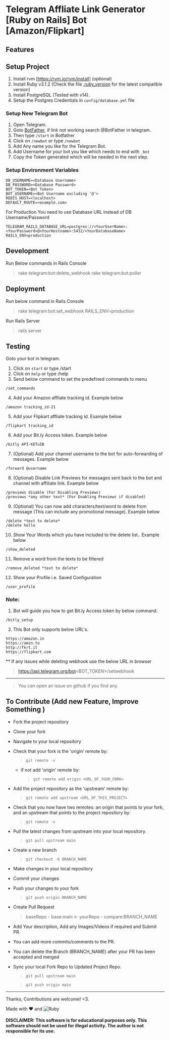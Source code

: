 # Telegram Affliate Link Generator [Ruby on Rails] Bot [Amazon/Flipkart]

## Features

## Setup Project

1. Install rvm [https://rvm.io/rvm/install] (optional)
2. Install Ruby v3.1.2 (Check the file [.ruby_version](https://github.com/da-vinci-noob/telegram-auto-forward-rails-bot/blob/main/.ruby-version) for the latest compatible version)
3. Install PostgreSQL (Tested with v14).
4. Setup the Postgres Credentials in `config/database.yml` file

### Setup New Telegram Bot
1. Open Telegram.
2. Goto [BotFather](https://t.me/BotFather), if link not working search @BotFather in telegram.
3. Then type `/start` in Botfather
4. Click on `/newbot` or type `/newbot`
5. Add Any name you like for the Telegram Bot.
6. Add Username for your bot you like which needs to end with `_bot`
7. Copy the Token generated which will be needed in the next step.

### Setup Environment Variables
```
DB_USERNAME=<Database Username>
DB_PASSWORD=<Database Password>
BOT_TOKEN=<Bot Token>
BOT_USERNAME=<Bot Username excluding '@'>
REDIS_HOST=<localhost>
DEFAULT_ROUTE=<example.com>
```
For Production You need to use Database URL instead of DB Username/Password
```
TELEGRAM_RAILS_DATABASE_URL=postgres://<YourUserName>:<YourPassword>@<YourHostname>:5432/<YourDatabaseName>
RAILS_ENV=production
```


## Development
Run Below commands in Rails Console
> rake telegram:bot:delete_webhook
> rake telegram:bot:poller

## Deployment
Run below command in Rails Console
> rake telegram:bot:set_webhook RAILS_ENV=production

Run Rails Server
> rails server

## Testing
Goto your bot in telegram.
1. Click on `start` or type /start
2. Click on `help` or type /help
3. Send below command to set the predefined commands to menu
```
/set_commands
```
4. Add your Amazon affliate tracking id. Example below
```
/amazon tracking_id-21
```
5. Add your Flipkart affliate tracking id. Example below
```
/flipkart tracking_id
```
6. Add your Bit.ly Access token. Example below
```
/bitly API-KETuIB
```
7. (Optional) Add your channel username to the bot for auto-forwarding of messages. Example below
```
/forward @username
```
8. (Optional) Disable Link Previews for messages sent back to the bot and channel with affiliate link. Example below
```
/previews disable (For Disabling Previews)
/previews *any other text* (For Enabling Previews if disabled)
```
9. (Optional) You can now add characters/text/word to delete from message (This can include any promotional message). Example below
```
/delete *text to delete*
/delete hello
```
10. Show Your Words which you have included to the delete list.. Example below
```
/show_deleted
```
11. Remove a word from the texts to be filtered
```
/remove_deleted *text to delete*
```
12. Show your Profile i.e. Saved Configuration
```
/user_profile
```

### Note:

1. Bot will guide you how to get Bit.ly Access token by below command.

```
/bitly_setup
```

2. This Bot only supports below URL's.

```
https://amazon.in
https://amzn.to
http://fkrt.it
https://flipkart.com
```

** If any issues while deleting webhook use the below URL in browser
> https://api.telegram.org/bot<BOT_TOKEN>/setwebhook


----------------------------------------------
> You can open an issue on github if you find any.

## To Contribute (Add new Feature, Improve Something )

- Fork the project repository
- Clone your fork
- Navigate to your local repository
- Check that your fork is the 'origin' remote by:
  > `git remote -v`
  - if not add 'origin' remote by:
    > `git remote add origin <URL_OF_YOUR_FORK>`
- Add the project repository as the 'upstream' remote by:
  > `git remote add upstream <URL_OF_THIS_PROJECT>`
- Check that you now have two remotes: an origin that points to your fork, and an upstream that points to the project repository by:
  > `git remote -v`
- Pull the latest changes from upstream into your local repository.
  > `git pull upstream main`
- Create a new branch
  > `git checkout -b BRANCH_NAME`
- Make changes in your local repository
- Commit your changes
- Push your changes to your fork
  > `git push origin BRANCH_NAME`
- Create Pull Request
  > baseRepo - base:main <- yourRepo - compare:BRANCH_NAME
- Add Your description, Add any Images/Videos if required and Submit PR.
- You can add more commits/comments to the PR.
- You can delete the Branch (BRANCH_NAME) after your PR has been accepted and merged
- Sync your local Fork Repo to Updated Project Repo.

  > `git pull upstream main`

  > `git push origin main`

---

Thanks, Contributions are welcome! <3.

Made with :heart: and ![Ruby](https://img.shields.io/badge/-Ruby-000000?style=flat&logo=ruby)

#### DISCLAIMER: This software is for educational purposes only. This software should not be used for illegal activity. The author is not responsible for its use.
